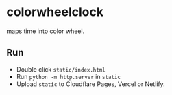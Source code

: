 # colorwheelclock

maps time into color wheel.

## Run

- Double click `static/index.html`
- Run `python -m http.server` in `static`
- Upload `static` to Cloudflare Pages, Vercel or Netlify.
